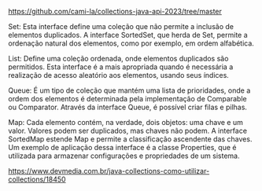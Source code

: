 https://github.com/cami-la/collections-java-api-2023/tree/master

Set: Esta interface define uma coleção que não permite a inclusão de elementos duplicados. A interface SortedSet, que herda de Set, permite a ordenação natural dos elementos, como por exemplo, em ordem alfabética.

List: Define uma coleção ordenada, onde elementos duplicados são permitidos. Esta interface é a mais apropriada quando é necessária a realização de acesso aleatório aos elementos, usando seus índices.

Queue: É um tipo de coleção que mantém uma lista de prioridades, onde a ordem dos elementos é determinada pela implementação de Comparable ou Comparator. Através da interface Queue, é possível criar filas e pilhas.

Map: Cada elemento contém, na verdade, dois objetos: uma chave e um valor. Valores podem ser duplicados, mas chaves não podem. A interface SortedMap estende Map e permite a classificação ascendente das chaves. Um exemplo de aplicação dessa interface é a classe Properties, que é utilizada para armazenar configurações e propriedades de um sistema.

https://www.devmedia.com.br/java-collections-como-utilizar-collections/18450